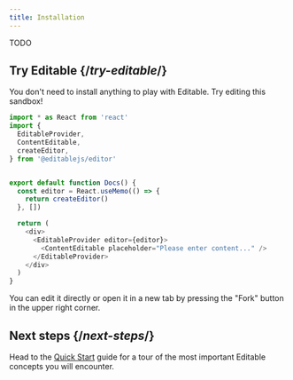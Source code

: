 ```yaml
---
title: Installation
---
```


<Intro>

TODO

</Intro>

## Try Editable {/*try-editable*/}

You don't need to install anything to play with Editable. Try editing this sandbox!

<Sandpack>

```js
import * as React from 'react'
import {
  EditableProvider,
  ContentEditable,
  createEditor,
} from '@editablejs/editor'


export default function Docs() {
  const editor = React.useMemo(() => {
    return createEditor()
  }, [])

  return (
    <div>
      <EditableProvider editor={editor}>
        <ContentEditable placeholder="Please enter content..." />
      </EditableProvider>
    </div>
  )
}

```

</Sandpack>

You can edit it directly or open it in a new tab by pressing the "Fork" button in the upper right corner.

## Next steps {/*next-steps*/}

Head to the [Quick Start](/learn) guide for a tour of the most important Editable concepts you will encounter.

